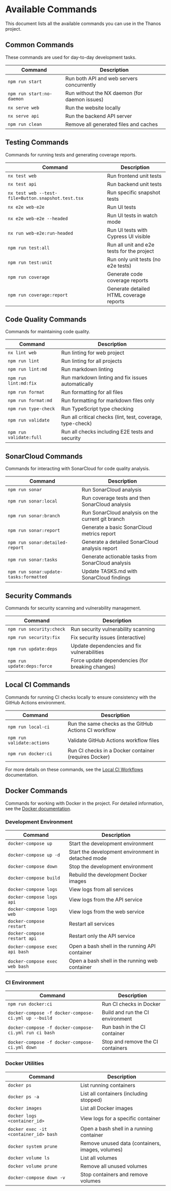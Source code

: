 # Available Commands

This document lists all the available commands you can use in the Thanos project.

## Common Commands

These commands are used for day-to-day development tasks.

| Command                   | Description                                   |
| ------------------------- | --------------------------------------------- |
| `npm run start`           | Run both API and web servers concurrently     |
| `npm run start:no-daemon` | Run without the NX daemon (for daemon issues) |
| `nx serve web`            | Run the website locally                       |
| `nx serve api`            | Run the backend API server                    |
| `npm run clean`           | Remove all generated files and caches         |

## Testing Commands

Commands for running tests and generating coverage reports.

| Command                                            | Description                                |
| -------------------------------------------------- | ------------------------------------------ |
| `nx test web`                                      | Run frontend unit tests                    |
| `nx test api`                                      | Run backend unit tests                     |
| `nx test web --test-file=Button.snapshot.test.tsx` | Run specific snapshot tests                |
| `nx e2e web-e2e`                                   | Run UI tests                               |
| `nx e2e web-e2e --headed`                          | Run UI tests in watch mode                 |
| `nx run web-e2e:run-headed`                        | Run UI tests with Cypress UI visible       |
| `npm run test:all`                                 | Run all unit and e2e tests for the project |
| `npm run test:unit`                                | Run only unit tests (no e2e tests)         |
| `npm run coverage`                                 | Generate code coverage reports             |
| `npm run coverage:report`                          | Generate detailed HTML coverage reports    |

## Code Quality Commands

Commands for maintaining code quality.

| Command                 | Description                                                |
| ----------------------- | ---------------------------------------------------------- |
| `nx lint web`           | Run linting for web project                                |
| `npm run lint`          | Run linting for all projects                               |
| `npm run lint:md`       | Run markdown linting                                       |
| `npm run lint:md:fix`   | Run markdown linting and fix issues automatically          |
| `npm run format`        | Run formatting for all files                               |
| `npm run format:md`     | Run formatting for markdown files only                     |
| `npm run type-check`    | Run TypeScript type checking                               |
| `npm run validate`      | Run all critical checks (lint, test, coverage, type-check) |
| `npm run validate:full` | Run all checks including E2E tests and security            |

## SonarCloud Commands

Commands for interacting with SonarCloud for code quality analysis.

| Command                                | Description                                        |
| -------------------------------------- | -------------------------------------------------- |
| `npm run sonar`                        | Run SonarCloud analysis                            |
| `npm run sonar:local`                  | Run coverage tests and then SonarCloud analysis    |
| `npm run sonar:branch`                 | Run SonarCloud analysis on the current git branch  |
| `npm run sonar:report`                 | Generate a basic SonarCloud metrics report         |
| `npm run sonar:detailed-report`        | Generate a detailed SonarCloud analysis report     |
| `npm run sonar:tasks`                  | Generate actionable tasks from SonarCloud analysis |
| `npm run sonar:update-tasks:formatted` | Update TASKS.md with SonarCloud findings           |

## Security Commands

Commands for security scanning and vulnerability management.

| Command                     | Description                                      |
| --------------------------- | ------------------------------------------------ |
| `npm run security:check`    | Run security vulnerability scanning              |
| `npm run security:fix`      | Fix security issues (interactive)                |
| `npm run update:deps`       | Update dependencies and fix vulnerabilities      |
| `npm run update:deps:force` | Force update dependencies (for breaking changes) |

## Local CI Commands

Commands for running CI checks locally to ensure consistency with the GitHub Actions environment.

| Command                    | Description                                           |
| -------------------------- | ----------------------------------------------------- |
| `npm run local-ci`         | Run the same checks as the GitHub Actions CI workflow |
| `npm run validate:actions` | Validate GitHub Actions workflow files                |
| `npm run docker:ci`        | Run CI checks in a Docker container (requires Docker) |

For more details on these commands, see the [Local CI Workflows](./LOCAL_CI.md) documentation.

## Docker Commands

Commands for working with Docker in the project. For detailed information, see the [Docker documentation](./DOCKER.md).

### Development Environment

| Command                        | Description                                        |
| ------------------------------ | -------------------------------------------------- |
| `docker-compose up`            | Start the development environment                  |
| `docker-compose up -d`         | Start the development environment in detached mode |
| `docker-compose down`          | Stop the development environment                   |
| `docker-compose build`         | Rebuild the development Docker images              |
| `docker-compose logs`          | View logs from all services                        |
| `docker-compose logs api`      | View logs from the API service                     |
| `docker-compose logs web`      | View logs from the web service                     |
| `docker-compose restart`       | Restart all services                               |
| `docker-compose restart api`   | Restart only the API service                       |
| `docker-compose exec api bash` | Open a bash shell in the running API container     |
| `docker-compose exec web bash` | Open a bash shell in the running web container     |

### CI Environment

| Command                                               | Description                       |
| ----------------------------------------------------- | --------------------------------- |
| `npm run docker:ci`                                   | Run CI checks in Docker           |
| `docker-compose -f docker-compose-ci.yml up --build`  | Build and run the CI environment  |
| `docker-compose -f docker-compose-ci.yml run ci bash` | Run bash in the CI container      |
| `docker-compose -f docker-compose-ci.yml down`        | Stop and remove the CI containers |

### Docker Utilities

| Command                               | Description                                      |
| ------------------------------------- | ------------------------------------------------ |
| `docker ps`                           | List running containers                          |
| `docker ps -a`                        | List all containers (including stopped)          |
| `docker images`                       | List all Docker images                           |
| `docker logs <container_id>`          | View logs for a specific container               |
| `docker exec -it <container_id> bash` | Open a bash shell in a running container         |
| `docker system prune`                 | Remove unused data (containers, images, volumes) |
| `docker volume ls`                    | List all volumes                                 |
| `docker volume prune`                 | Remove all unused volumes                        |
| `docker-compose down -v`              | Stop containers and remove volumes               |

